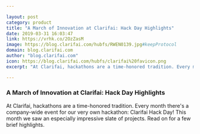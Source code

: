 ```yaml
---

layout: post
category: product
title: "A March of Innovation at Clarifai: Hack Day Highlights"
date: 2019-03-31 16:03:47
link: https://vrhk.co/2OzZasM
image: https://blog.clarifai.com/hubfs/RWEN0139.jpg#keepProtocol
domain: blog.clarifai.com
author: "blog.clarifai.com"
icon: https://blog.clarifai.com/hubfs/clarifai%20favicon.png
excerpt: "At Clarifai, hackathons are a time-honored tradition. Every month there's a company-wide event for our very own hackathon: Clarifai Hack Day! This month we saw an especially impressive slate of projects. Read on for a few brief highlights."

---
```


### A March of Innovation at Clarifai: Hack Day Highlights

At Clarifai, hackathons are a time-honored tradition. Every month there's a company-wide event for our very own hackathon: Clarifai Hack Day! This month we saw an especially impressive slate of projects. Read on for a few brief highlights.